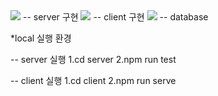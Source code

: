 
<img src="https://img.shields.io/badge/Node.js-43853D?style=for-the-badge&logo=node.js&logoColor=white">
-- server 구현

<img src="https://img.shields.io/badge/Vue.js-35495E?style=for-the-badge&logo=vue.js&logoColor=4FC08D">
-- client 구현

<img src="https://img.shields.io/badge/MySQL-00000F?style=for-the-badge&logo=mysql&logoColor=white">
-- database



*local 실행 환경

  -- server 실행
    1.cd server
    2.npm run test
    
  -- client 실행
    1.cd client
    2.npm run serve



